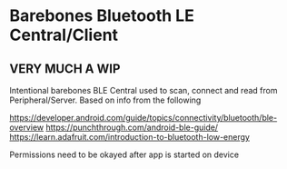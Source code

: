 # Barebones Bluetooth LE Central/Client

## VERY MUCH A WIP

Intentional barebones BLE Central used to scan, connect and read from Peripheral/Server. Based on info from the following

https://developer.android.com/guide/topics/connectivity/bluetooth/ble-overview
https://punchthrough.com/android-ble-guide/
https://learn.adafruit.com/introduction-to-bluetooth-low-energy

Permissions need to be okayed after app is started on device